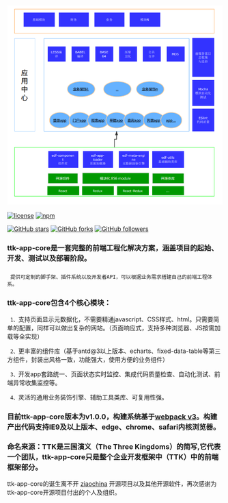 

  ![](./markdown/ttk-app-core.png)



  [![license](https://img.shields.io/github/license/ttk/ttk.svg?style=plastic)](https://github.com/thethreekingdoms/ttk-app-core/master/LICENSE)
  [![npm](https://img.shields.io/npm/v/ttk.svg?style=plastic)](https://www.npmjs.com/package/ttk-app-core)



  [![GitHub stars](https://img.shields.io/github/stars/ttk/ttk.svg?style=social&label=Stars)](https://github.com/thethreekingdoms/ttk-app-core)
  [![GitHub forks](https://img.shields.io/github/forks/ttk/ttk.svg?style=social&label=Fork)](https://github.com/thethreekingdoms/ttk-app-core)
  [![GitHub followers](https://img.shields.io/github/followers/ttk.svg?style=social&label=Follow)](https://github.com/thethreekingdoms)

 

  ### ttk-app-core是一套完整的前端工程化解决方案，涵盖项目的起始、开发、测试以及部署阶段。
  ### 
  ``` 提供可定制的脚手架、插件系统以及开发者API，可以根据业务需求搭建自己的前端工程体系。```
  

  ### ttk-app-core包含4个核心模块：   ###

  ``` 1、```支持页面显示元数据化，不需要精通javascript、CSS样式、html。只需要简单的配置，同样可以做出复杂的网站。（页面响应式，支持多种浏览器、JS按需加载等全实现）
 
  ``` 2、```更丰富的组件库（基于antd@3以上版本、echarts、fixed-data-table等第三方组件，封装出风格一致，功能强大，使用方便的业务组件）

  ``` 3、```开发app套路统一、页面状态实时监控、集成代码质量检查、自动化测试、前端异常收集监控等。

  ``` 4、```灵活的通用业务装饰引擎、辅助工具类库、可复用性强。


 

  ### 目前ttk-app-core版本为v1.0.0，构建系统基于[webpack v3](https://webpack.js.org/)。构建产出代码支持IE9及以上版本、edge、chrome、safari内核浏览器。  ###

  ### 命名来源：TTK是三国演义（The Three Kingdoms）的简写,它代表一个团队，ttk-app-core只是整个企业开发框架中（TTK）中的前端框架部分。  ###

  ttk-app-core的诞生离不开 [ziaochina](https://github.com/ziaochina/) 开源项目以及其他开源软件，再次感谢为ttk-app-core开源项目付出的个人及组织。
 


